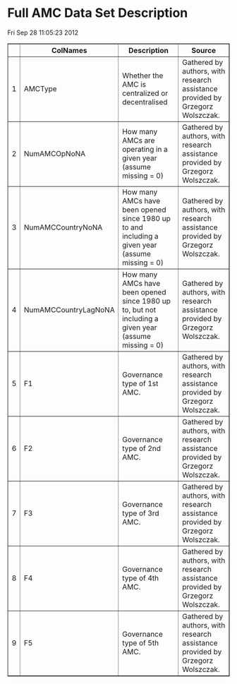 # Full AMC Data Set Description


 Fri Sep 28 11:05:23 2012 <!-- html table generated in R 2.15.1 by xtable 1.7-0 package -->
<!-- Fri Sep 28 11:05:23 2012 -->
<TABLE border=1>
<TR> <TH>  </TH> <TH> ColNames </TH> <TH> Description </TH> <TH> Source </TH>  </TR>
  <TR> <TD align="right"> 1 </TD> <TD> AMCType </TD> <TD> Whether the AMC is centralized or decentralised </TD> <TD> Gathered by authors, with research assistance provided by Grzegorz Wolszczak. </TD> </TR>
  <TR> <TD align="right"> 2 </TD> <TD> NumAMCOpNoNA </TD> <TD> How many AMCs are operating in a given year (assume missing = 0) </TD> <TD> Gathered by authors, with research assistance provided by Grzegorz Wolszczak. </TD> </TR>
  <TR> <TD align="right"> 3 </TD> <TD> NumAMCCountryNoNA </TD> <TD> How many AMCs have been opened since 1980 up to and including a given year (assume missing = 0) </TD> <TD> Gathered by authors, with research assistance provided by Grzegorz Wolszczak. </TD> </TR>
  <TR> <TD align="right"> 4 </TD> <TD> NumAMCCountryLagNoNA </TD> <TD> How many AMCs have been opened since 1980 up to, but not including a given year (assume missing = 0) </TD> <TD> Gathered by authors, with research assistance provided by Grzegorz Wolszczak. </TD> </TR>
  <TR> <TD align="right"> 5 </TD> <TD> F1 </TD> <TD> Governance type of 1st AMC. </TD> <TD> Gathered by authors, with research assistance provided by Grzegorz Wolszczak. </TD> </TR>
  <TR> <TD align="right"> 6 </TD> <TD> F2 </TD> <TD> Governance type of 2nd AMC. </TD> <TD> Gathered by authors, with research assistance provided by Grzegorz Wolszczak. </TD> </TR>
  <TR> <TD align="right"> 7 </TD> <TD> F3 </TD> <TD> Governance type of 3rd AMC. </TD> <TD> Gathered by authors, with research assistance provided by Grzegorz Wolszczak. </TD> </TR>
  <TR> <TD align="right"> 8 </TD> <TD> F4 </TD> <TD> Governance type of 4th AMC. </TD> <TD> Gathered by authors, with research assistance provided by Grzegorz Wolszczak. </TD> </TR>
  <TR> <TD align="right"> 9 </TD> <TD> F5 </TD> <TD> Governance type of 5th AMC. </TD> <TD> Gathered by authors, with research assistance provided by Grzegorz Wolszczak. </TD> </TR>
   </TABLE>
